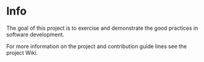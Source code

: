 # Info
The goal of this project is to exercise and demonstrate the good practices in software development.

For more information on the project and contribution guide lines see the project Wiki.
